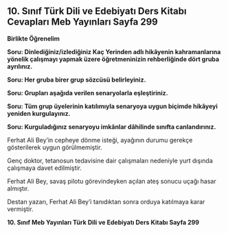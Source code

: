 ## 10. Sınıf Türk Dili ve Edebiyatı Ders Kitabı Cevapları Meb Yayınları Sayfa 299

**Birlikte Öğrenelim**

**Soru: Dinlediğiniz/izlediğiniz Kaç Yerinden adlı hikâyenin kahramanlarına yönelik çalışmayı yapmak üzere öğretmeninizin rehberliğinde dört gruba ayrılınız.**

**Soru: Her gruba birer grup sözcüsü belirleyiniz.**

**Soru: Grupları aşağıda verilen senaryolarla eşleştiriniz.**

**Soru: Tüm grup üyelerinin katılımıyla senaryoya uygun biçimde hikâyeyi yeniden kurgulayınız.**

**Soru: Kurguladığınız senaryoyu imkânlar dâhilinde sınıfta canlandırınız.**

Ferhat Ali Bey’in cepheye dönme isteği, ayağının durumu gerekçe gösterilerek uygun görülmemiştir.

Genç doktor, tetanosun tedavisine dair çalışmaları nedeniyle yurt dışında çalışmaya davet edilmiştir.

Ferhat Ali Bey, savaş pilotu görevindeyken açılan ateş sonucu uçağı hasar almıştır.

Destan yazarı, Ferhat Ali Bey’i tanıdıktan sonra orduya katılmaya karar vermiştir.

**10. Sınıf Meb Yayınları Türk Dili ve Edebiyatı Ders Kitabı Sayfa 299**